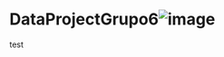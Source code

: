 # DataProjectGrupo6![image](https://user-images.githubusercontent.com/84716641/152009071-d3c25b43-573e-4069-95c2-09dcef797772.jpeg)
test
